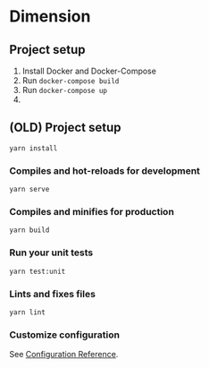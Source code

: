 # Dimension

## Project setup

1. Install Docker and Docker-Compose
2. Run `docker-compose build`
3. Run `docker-compose up`
4.

## (OLD) Project setup

```
yarn install
```

### Compiles and hot-reloads for development

```
yarn serve
```

### Compiles and minifies for production

```
yarn build
```

### Run your unit tests

```
yarn test:unit
```

### Lints and fixes files

```
yarn lint
```

### Customize configuration

See [Configuration Reference](https://cli.vuejs.org/config/).
